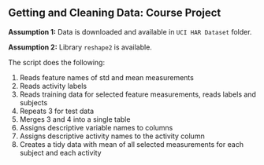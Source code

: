 ## Getting and Cleaning Data: Course Project

**Assumption 1:** Data is downloaded and available in `UCI HAR Dataset` folder.

**Assumption 2:** Library `reshape2` is available.

The script does the following: 

1. Reads feature names of std and mean measurements
2. Reads activity labels
3. Reads training data for selected feature measurements, reads labels and subjects
4. Repeats 3 for test data
5. Merges 3 and 4 into a single table
6. Assigns descriptive variable names to columns
7. Assigns descriptive activity names to the activity column
8. Creates a tidy data with mean of all selected measurements for each subject and each activity
